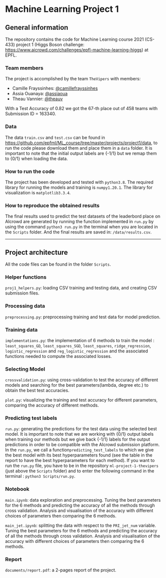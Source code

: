 # Machine Learning Project 1

## General information 

The repository contains the code for Machine Learning course 2021 (CS-433) project 1 (Higgs Boson challenge: https://www.aicrowd.com/challenges/epfl-machine-learning-higgs) at EPFL. 

### Team members
The project is accomplished by the team `TheVipers` with members:

- Camille Frayssinhes: [@camillefrayssinhes](https://github.com/camillefrayssinhes)
- Assia Ouanaya: [@assiaoua](https://github.com/assiaoua)
- Theau Vannier: [@theauv](https://github.com/theauv)

With a Test Accuracy of 0.82 we got the 67-th place out of 458 teams with Submission ID = 163340.

### Data
The data `train.csv` and `test.csv` can be found in https://github.com/epfml/ML_course/tree/master/projects/project1/data, to run the code please download them and place them in a `data` folder. It is important to note that the initial output labels are {-1/1} but we remap them to {0/1} when loading the data.

### How to run the code
The project has been developed and tested with `python3.8`.
The required library for running the models and training is `numpy1.20.1`.
The library for visualization is `matplotlib3.3.4`.

### How to reproduce the obtained results

The final results used to predict the test datasets of the leaderbord place on AIcrowd are generated by running the function implemented in `run.py` by using the command `python3 run.py` in the terminal when you are located in the `Scripts` folder.
And the final results are saved in: `/data/results.csv`.

***
## Project architecture

All the code files can be found in the folder `Scripts`. 

### Helper functions

`proj1_helpers.py`: loading CSV training and testing data, and creating CSV submission files.

### Processing data 

`preprocessing.py`: preprocessing training and test data for model prediction.


### Training data

`implementations.py`: the implementation of 6 methods to train the model : `least_squares_GD`, `least_squares_SGD`, `least_squares`, `ridge_regression`, `logistic_regression` and `reg_logistic_regression` and the associated functions needed to compute the associated losses.


### Selecting Model

`crossvalidation.py`: using cross-validation to test the accuracy of different models and searching for the best parameters(lambda, degree etc.) to obtain the best test accuracies.

`plot.py`: visualizing the training and test accuracy for different parameters, comparing the accuracy of different methods.


### Predicting test labels

`run.py`: generating the predictions for the test data using the selected best model. It is important to note that we are working with {0/1} output labels when training our methods but we give back {-1/1} labels for the output predictions in order to be compatible with the AIcrowd submission platform. 
In the `run.py`, we call a function`predicting_test_labels` to which we give the best model with its best hyperparameters found (see the table in the report to have the best hyperparameters for each method). If you want to run the `run.py` file, you have to be in the repository `ml-project-1-thevipers` (just above the `Scripts` folder) and to enter the following command in the terminal : `python3 Scripts/run.py`. 

### Notebook

`main.ipynb`: data exploration and preprocessing. Tuning the best parameters for the 6 methods and predicting the accuracy of all the methods through cross validation. Analysis and visualisation of the accuracy with different choices of parameters then comparing the 6 methods.

`main_jet.ipynb`: splitting the data with respect to the `PRI_jet_num` variable. Tuning the best parameters for the 6 methods and predicting the accuracy of all the methods through cross validation. Analysis and visualisation of the accuracy with different choices of parameters then comparing the 6 methods.


### Report

`documents/report.pdf`: a 2-pages report of the project.


